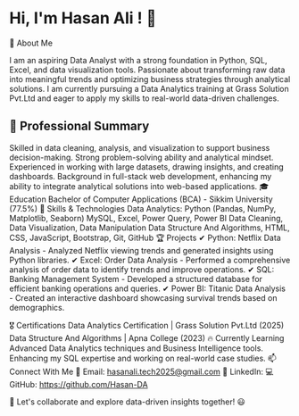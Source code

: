 # Hi, I'm  Hasan Ali ! 👋
🚀 About Me

I am an aspiring Data Analyst with a strong foundation in Python, SQL, Excel, and data visualization tools. Passionate about transforming raw data into meaningful trends and optimizing business strategies through analytical solutions. I am currently pursuing a Data Analytics training at Grass Solution Pvt.Ltd  and eager to apply my skills to real-world data-driven challenges.


## 💼 Professional Summary
Skilled in data cleaning, analysis, and visualization to support business decision-making.
Strong problem-solving ability and analytical mindset.
Experienced in working with large datasets, drawing insights, and creating dashboards.
Background in full-stack web development, enhancing my ability to integrate analytical solutions into web-based applications.
🎓 Education
Bachelor of Computer Applications (BCA) - Sikkim University (77.5%)
🔧 Skills & Technologies
Data Analytics:
Python (Pandas, NumPy, Matplotlib, Seaborn)
MySQL, Excel, Power Query, Power BI
Data Cleaning, Data Visualization, Data Manipulation
Data Structure And Algorithms,
HTML, CSS, JavaScript, Bootstrap, 
Git, GitHub
🏆 Projects
✔ Python: Netflix Data Analysis - Analyzed Netflix viewing trends and generated insights using Python libraries.
✔ Excel: Order Data Analysis - Performed a comprehensive analysis of order data to identify trends and improve operations.
✔ SQL: Banking Management System - Developed a structured database for efficient banking operations and queries.
✔ Power BI: Titanic Data Analysis - Created an interactive dashboard showcasing survival trends based on demographics.

🎖 Certifications
Data Analytics Certification | Grass Solution Pvt.Ltd (2025)
Data Structure And Algorithms | Apna College (2023)
🔥 Currently Learning
Advanced Data Analytics techniques and Business Intelligence tools.
Enhancing my SQL expertise and working on real-world case studies.
📫 Connect With Me
📧 Email: hasanali.tech2025@gmail.com
🔗 LinkedIn: 
💻 GitHub: https://github.com/Hasan-DA

🚀 Let's collaborate and explore data-driven insights together! 😃
